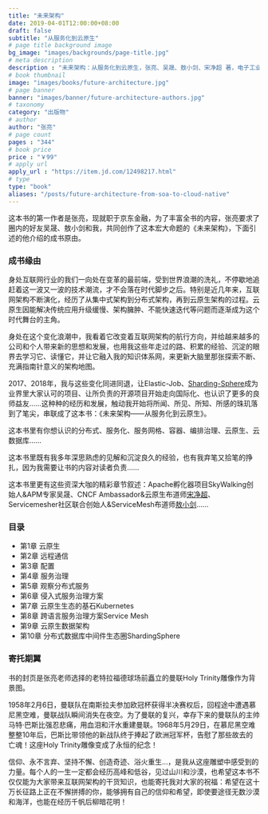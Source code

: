 ```yaml
---
title: "未来架构"
date: 2019-04-01T12:00:00+08:00
draft: false
subtitle: "从服务化到云原生"
# page title background image
bg_image: "images/backgrounds/page-title.jpg"
# meta description
description : "未来架构：从服务化到云原生，张亮、吴晟、敖小剑、宋净超 著，电子工业出版社出版，2019 年 4 月第一版"
# book thumbnail
image: "images/books/future-architecture.jpg"
# page banner
banner: "images/banner/future-architecture-authors.jpg"
# taxonomy
category: "出版物"
# author
author: "张亮"
# page count
pages : "344"
# book price
price : "￥99"
# apply url
apply_url : "https://item.jd.com/12498217.html"
# type
type: "book"
aliases: "/posts/future-architecture-from-soa-to-cloud-native"
---
```


这本书的第一作者是张亮，现就职于京东金融，为了丰富全书的内容，张亮要求了圈内的好友吴晟、敖小剑和我，共同创作了这本宏大命题的《未来架构》，下面引述的他介绍的成书原由。

### 成书缘由

身处互联网行业的我们一向处在变革的最前端，受到世界浪潮的洗礼，不停歇地追赶着这一波又一波的技术潮流，才不会落在时代脚步之后。特别是近几年来，互联网架构不断演化，经历了从集中式架构到分布式架构，再到云原生架构的过程。云原生因能解决传统应用升级缓慢、架构臃肿、不能快速迭代等问题而逐渐成为这个时代舞台的主角。

身处在这个变化浪潮中，我看着它改变着互联网架构的航行方向，并给越来越多的公司和个人带来新的思想和发展，也用我这些年走过的路、积累的经验、沉淀的眼界去学习它、读懂它，并让它融入我的知识体系网，来更新大脑里那张探索不断、充满指南针意义的架构地图。

2017、2018年，我与这些变化同进同退，让Elastic-Job、[Sharding-Sphere](https://github.com/sharding-sphere)成为业界里大家认可的项目、让所负责的开源项目开始走向国际化、也认识了更多的良师益友……这种种的经历和发展，触动我开始将所闻、所见、所知、所感的珠玑落到了笔尖，串联成了这本书：《未来架构——从服务化到云原生》。

这本书里有你想认识的分布式、服务化、服务网格、容器、编排治理、云原生、云数据库……

这本书里既有我多年深思熟虑的见解和沉淀良久的经验，也有我弃笔又拾笔的挣扎，因为我需要让书的内容对读者负责……

这本书里更有这些资深大咖的精彩章节叙述：Apache孵化器项目SkyWalking创始人&APM专家吴晟、CNCF Ambassador&云原生布道师[宋净超](https://jimmysong.io/)、Servicemesher社区联合创始人&ServiceMesh布道师[敖小剑](https://skyao.io/)……

### 目录

- 第1章 云原生
- 第2章 远程通信
- 第3章 配置
- 第4章 服务治理
- 第5章 观察分布式服务
- 第6章 侵入式服务治理方案
- 第7章 云原生生态的基石Kubernetes
- 第8章 跨语言服务治理方案Service Mesh
- 第9章 云原生数据架构
- 第10章 分布式数据库中间件生态圈ShardingSphere

### 寄托期翼

书的封页是张亮老师选择的老特拉福德球场前矗立的曼联Holy Trinity雕像作为背景图。

1958年2月6日，曼联队在南斯拉夫参加欧冠杯获得半决赛权后，回程途中遭遇慕尼黑空难，曼联战队瞬间消失在夜空。为了曼联的复兴，幸存下来的曼联队的主帅马特·巴斯比强忍悲痛，用血泪和汗水重建曼联。1968年5月29日，在慕尼黑空难整整10年后，巴斯比带领他的新战队终于捧起了欧洲冠军杯，告慰了那些故去的亡魂！这座Holy Trinity雕像变成了永恒的纪念！

信仰、永不言弃、坚持不懈、创造奇迹、浴火重生…，是我从这座雕塑中感受到的力量。每个人的一生一定都会经历高峰和低谷，见过山川和沙漠，也希望这本书不仅仅能为大家带来互联网架构的干货知识，也能寄托我对大家的祝福：希望在这十万长征路上正在不懈拼搏的你，能够拥有自己的信仰和希望，即使要途径无数沙漠和海洋，也能在经历千帆后柳暗花明！
